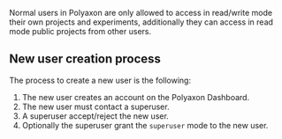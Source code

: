 Normal users in Polyaxon are only allowed to access in read/write mode their own projects and experiments,
additionally they can access in read mode public projects from other users.


## New user creation process

The process to create a new user is the following:

 1. The new user creates an account on the Polyaxon Dashboard.
 2. The new user must contact a superuser.
 3. A superuser accept/reject the new user.
 4. Optionally the superuser grant the `superuser` mode to the new user.
